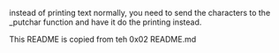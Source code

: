 instead of printing text normally, you need to send the characters to the _putchar function and have it do the printing instead.

This README is copied from teh 0x02 README.md


